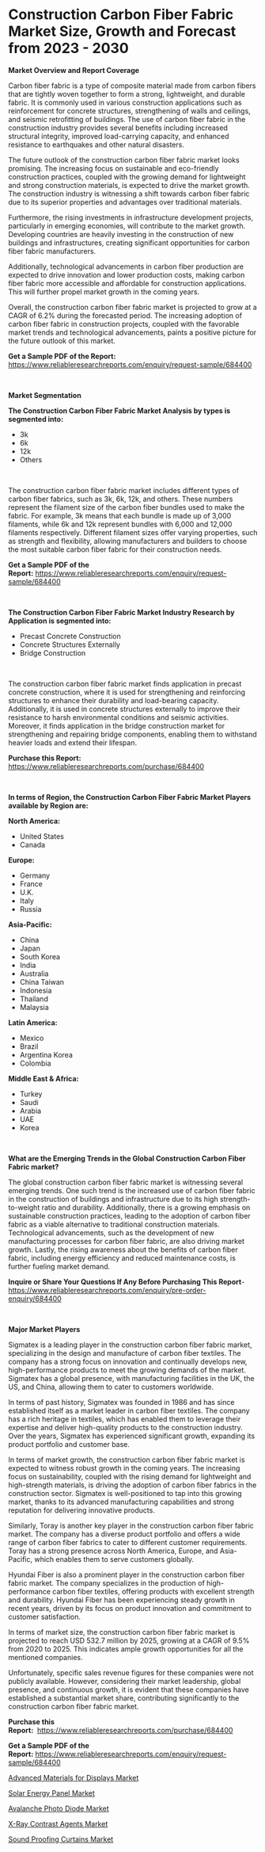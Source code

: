 <p><h1>Construction Carbon Fiber Fabric Market Size, Growth and Forecast from 2023 - 2030</h1></p><p><strong>Market Overview and Report Coverage</strong></p>
<p><p>Carbon fiber fabric is a type of composite material made from carbon fibers that are tightly woven together to form a strong, lightweight, and durable fabric. It is commonly used in various construction applications such as reinforcement for concrete structures, strengthening of walls and ceilings, and seismic retrofitting of buildings. The use of carbon fiber fabric in the construction industry provides several benefits including increased structural integrity, improved load-carrying capacity, and enhanced resistance to earthquakes and other natural disasters.</p><p>The future outlook of the construction carbon fiber fabric market looks promising. The increasing focus on sustainable and eco-friendly construction practices, coupled with the growing demand for lightweight and strong construction materials, is expected to drive the market growth. The construction industry is witnessing a shift towards carbon fiber fabric due to its superior properties and advantages over traditional materials. </p><p>Furthermore, the rising investments in infrastructure development projects, particularly in emerging economies, will contribute to the market growth. Developing countries are heavily investing in the construction of new buildings and infrastructures, creating significant opportunities for carbon fiber fabric manufacturers. </p><p>Additionally, technological advancements in carbon fiber production are expected to drive innovation and lower production costs, making carbon fiber fabric more accessible and affordable for construction applications. This will further propel market growth in the coming years.</p><p>Overall, the construction carbon fiber fabric market is projected to grow at a CAGR of 6.2% during the forecasted period. The increasing adoption of carbon fiber fabric in construction projects, coupled with the favorable market trends and technological advancements, paints a positive picture for the future outlook of this market.</p></p>
<p><strong>Get a Sample PDF of the Report:</strong> <a href="https://www.reliableresearchreports.com/enquiry/request-sample/684400">https://www.reliableresearchreports.com/enquiry/request-sample/684400</a></p>
<p>&nbsp;</p>
<p><strong>Market Segmentation</strong></p>
<p><strong>The Construction Carbon Fiber Fabric Market Analysis by types is segmented into:</strong></p>
<p><ul><li>3k</li><li>6k</li><li>12k</li><li>Others</li></ul></p>
<p>&nbsp;</p>
<p><p>The construction carbon fiber fabric market includes different types of carbon fiber fabrics, such as 3k, 6k, 12k, and others. These numbers represent the filament size of the carbon fiber bundles used to make the fabric. For example, 3k means that each bundle is made up of 3,000 filaments, while 6k and 12k represent bundles with 6,000 and 12,000 filaments respectively. Different filament sizes offer varying properties, such as strength and flexibility, allowing manufacturers and builders to choose the most suitable carbon fiber fabric for their construction needs.</p></p>
<p><strong>Get a Sample PDF of the Report:</strong>&nbsp;<a href="https://www.reliableresearchreports.com/enquiry/request-sample/684400">https://www.reliableresearchreports.com/enquiry/request-sample/684400</a></p>
<p>&nbsp;</p>
<p><strong>The Construction Carbon Fiber Fabric Market Industry Research by Application is segmented into:</strong></p>
<p><ul><li>Precast Concrete Construction</li><li>Concrete Structures Externally</li><li>Bridge Construction</li></ul></p>
<p>&nbsp;</p>
<p><p>The construction carbon fiber fabric market finds application in precast concrete construction, where it is used for strengthening and reinforcing structures to enhance their durability and load-bearing capacity. Additionally, it is used in concrete structures externally to improve their resistance to harsh environmental conditions and seismic activities. Moreover, it finds application in the bridge construction market for strengthening and repairing bridge components, enabling them to withstand heavier loads and extend their lifespan.</p></p>
<p><strong>Purchase this Report:</strong>&nbsp; <a href="https://www.reliableresearchreports.com/purchase/684400">https://www.reliableresearchreports.com/purchase/684400</a></p>
<p>&nbsp;</p>
<p><strong>In terms of Region, the Construction Carbon Fiber Fabric Market Players available by Region are:</strong></p>
<p>
    <p> <strong> North America: </strong>
        <ul>
            <li>United States</li>
            <li>Canada</li>
        </ul>
        </p> 
    <p> <strong> Europe: </strong>
        <ul>
            <li>Germany</li>
            <li>France</li>
            <li>U.K.</li>
            <li>Italy</li>
            <li>Russia</li>
        </ul>
        </p> 
    <p> <strong> Asia-Pacific: </strong>
        <ul>
            <li>China</li>
            <li>Japan</li>
            <li>South Korea</li>
            <li>India</li>
            <li>Australia</li>
            <li>China Taiwan</li>
            <li>Indonesia</li>
            <li>Thailand</li>
            <li>Malaysia</li>
        </ul>
        </p> 
    <p> <strong> Latin America: </strong>
        <ul>
            <li>Mexico</li>
            <li>Brazil</li>
            <li>Argentina Korea</li>
            <li>Colombia</li>
        </ul>
        </p> 
    <p> <strong> Middle East & Africa: </strong>
        <ul>
            <li>Turkey</li>
            <li>Saudi</li>
            <li>Arabia</li>
            <li>UAE</li>
            <li>Korea</li>
        </ul>
    </p>
    </p>
<p>&nbsp;</p>
<p><strong>What are the Emerging Trends in the Global Construction Carbon Fiber Fabric market?</strong></p>
<p><p>The global construction carbon fiber fabric market is witnessing several emerging trends. One such trend is the increased use of carbon fiber fabric in the construction of buildings and infrastructure due to its high strength-to-weight ratio and durability. Additionally, there is a growing emphasis on sustainable construction practices, leading to the adoption of carbon fiber fabric as a viable alternative to traditional construction materials. Technological advancements, such as the development of new manufacturing processes for carbon fiber fabric, are also driving market growth. Lastly, the rising awareness about the benefits of carbon fiber fabric, including energy efficiency and reduced maintenance costs, is further fueling market demand.</p></p>
<p><strong>Inquire or Share Your Questions If Any Before Purchasing This Report</strong>- <a href="https://www.reliableresearchreports.com/enquiry/pre-order-enquiry/684400">https://www.reliableresearchreports.com/enquiry/pre-order-enquiry/684400</a></p>
<p>&nbsp;</p>
<p><strong>Major Market Players</strong></p>
<p><p>Sigmatex is a leading player in the construction carbon fiber fabric market, specializing in the design and manufacture of carbon fiber textiles. The company has a strong focus on innovation and continually develops new, high-performance products to meet the growing demands of the market. Sigmatex has a global presence, with manufacturing facilities in the UK, the US, and China, allowing them to cater to customers worldwide.</p><p>In terms of past history, Sigmatex was founded in 1986 and has since established itself as a market leader in carbon fiber textiles. The company has a rich heritage in textiles, which has enabled them to leverage their expertise and deliver high-quality products to the construction industry. Over the years, Sigmatex has experienced significant growth, expanding its product portfolio and customer base.</p><p>In terms of market growth, the construction carbon fiber fabric market is expected to witness robust growth in the coming years. The increasing focus on sustainability, coupled with the rising demand for lightweight and high-strength materials, is driving the adoption of carbon fiber fabrics in the construction sector. Sigmatex is well-positioned to tap into this growing market, thanks to its advanced manufacturing capabilities and strong reputation for delivering innovative products.</p><p>Similarly, Toray is another key player in the construction carbon fiber fabric market. The company has a diverse product portfolio and offers a wide range of carbon fiber fabrics to cater to different customer requirements. Toray has a strong presence across North America, Europe, and Asia-Pacific, which enables them to serve customers globally.</p><p>Hyundai Fiber is also a prominent player in the construction carbon fiber fabric market. The company specializes in the production of high-performance carbon fiber textiles, offering products with excellent strength and durability. Hyundai Fiber has been experiencing steady growth in recent years, driven by its focus on product innovation and commitment to customer satisfaction.</p><p>In terms of market size, the construction carbon fiber fabric market is projected to reach USD 532.7 million by 2025, growing at a CAGR of 9.5% from 2020 to 2025. This indicates ample growth opportunities for all the mentioned companies.</p><p>Unfortunately, specific sales revenue figures for these companies were not publicly available. However, considering their market leadership, global presence, and continuous growth, it is evident that these companies have established a substantial market share, contributing significantly to the construction carbon fiber fabric market.</p></p>
<p><strong>Purchase this Report:</strong>&nbsp;&nbsp;<a href="https://www.reliableresearchreports.com/purchase/684400">https://www.reliableresearchreports.com/purchase/684400</a></p>
<p></p>
<p><strong>Get a Sample PDF of the Report:</strong>&nbsp;<a href="https://www.reliableresearchreports.com/enquiry/request-sample/684400">https://www.reliableresearchreports.com/enquiry/request-sample/684400</a></p>
<p><p><a href="https://medium.com/@shivay151299/advanced-materials-for-displays-market-comprehensive-assessment-by-type-application-and-3903a3a3809d">Advanced Materials for Displays Market</a></p><p><a href="https://github.com/gulaimolin/Market-Research-Report-List-1/blob/main/solar-energy-panel-market.md">Solar Energy Panel Market</a></p><p><a href="https://www.linkedin.com/pulse/avalanche-photo-diode-market-size-growth-forecast-from-2023-r9mme/">Avalanche Photo Diode Market</a></p><p><a href="https://medium.com/@santoshh992151/x-ray-contrast-agents-market-trends-forecast-and-competitive-analysis-to-2030-14f36dd49713">X-Ray Contrast Agents Market</a></p><p><a href="https://github.com/gdfhhhj/Market-Research-Report-List-1/blob/main/sound-proofing-curtains-market.md">Sound Proofing Curtains Market</a></p></p>